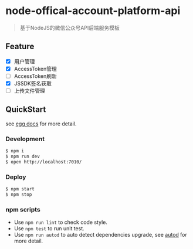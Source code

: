 # node-offical-account-platform-api

> 基于NodeJS的微信公众号API后端服务模板

## Feature

- [X] 用户管理
- [X] AccessToken管理
- [ ] AccessToken刷新
- [X] JSSDK签名获取
- [ ] 上传文件管理

## QuickStart

<!-- add docs here for user -->

see [egg docs][egg] for more detail.

### Development

```bash
$ npm i
$ npm run dev
$ open http://localhost:7010/
```

### Deploy

```bash
$ npm start
$ npm stop
```

### npm scripts

- Use `npm run lint` to check code style.
- Use `npm test` to run unit test.
- Use `npm run autod` to auto detect dependencies upgrade, see [autod](https://www.npmjs.com/package/autod) for more detail.


[egg]: https://eggjs.org